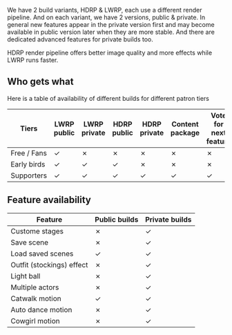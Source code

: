 We have 2 build variants, HDRP & LWRP, each use a different render pipeline. And on each variant, we have 2 versions, public & private. In general new features appear in the private version first and may become available in public version later when they are more stable. And there are dedicated advanced features for private builds too.  

HDRP render pipeline offers better image quality and more effects while LWRP runs faster. 

## Who gets what ##
Here is a table of availability of different builds for different patron tiers

Tiers | LWRP public | LWRP private | HDRP public | HDRP private | Content package | Vote for next feature
--- | --- | --- | --- | --- | --- | --- | 
Free / Fans | ✓ | ✗ | ✗ | ✗ | ✗ | ✗ 
Early birds | ✓ | ✓ | ✓ | ✗ | ✗ | ✗ 
Supporters | ✓ | ✓ | ✓ | ✓ | ✓ | ✓ 


## Feature availability ##

Feature | Public builds | Private builds
--- | --- | ---
Custome stages | ✗ | ✓
Save scene | ✗ | ✓
Load saved scenes | ✓ | ✓
Outfit (stockings) effect | ✗ | ✓
Light ball | ✗ | ✓
Multiple actors | ✗ | ✓
Catwalk motion | ✓ | ✓
Auto dance motion | ✗ | ✓
Cowgirl motion | ✗ | ✓

